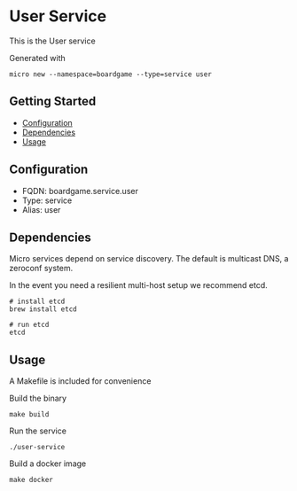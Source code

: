 # User Service

This is the User service

Generated with

```
micro new --namespace=boardgame --type=service user
```

## Getting Started

- [Configuration](#configuration)
- [Dependencies](#dependencies)
- [Usage](#usage)

## Configuration

- FQDN: boardgame.service.user
- Type: service
- Alias: user

## Dependencies

Micro services depend on service discovery. The default is multicast DNS, a zeroconf system.

In the event you need a resilient multi-host setup we recommend etcd.

```
# install etcd
brew install etcd

# run etcd
etcd
```

## Usage

A Makefile is included for convenience

Build the binary

```
make build
```

Run the service
```
./user-service
```

Build a docker image
```
make docker
```